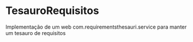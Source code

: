 # TesauroRequisitos
Implementação de um web com.requirementsthesauri.service para manter um tesauro de requisitos
